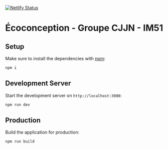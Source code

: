 [![Netlify Status](https://api.netlify.com/api/v1/badges/6f441048-b769-4601-b270-5abc7dac1988/deploy-status?branch=main)](https://app.netlify.com/sites/heig-ecoconception-brp/deploys)
# Écoconception - Groupe CJJN - IM51

## Setup

Make sure to install the dependencies with [npm](https://www.npmjs.com/):

```bash
npm i
```

## Development Server

Start the development server on `http://localhost:3000`:

```bash
npm run dev
```

## Production

Build the application for production:

```bash
npm run build
```
